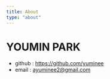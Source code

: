 ```yaml
---
title: About
type: "about"
---
```


# YOUMIN PARK

- github : https://github.com/yuminee
- email : ayuminee2@gmail.com